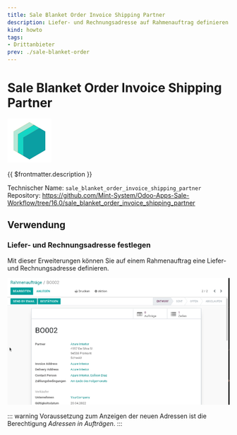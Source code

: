 ```yaml
---
title: Sale Blanket Order Invoice Shipping Partner
description: Liefer- und Rechnungsadresse auf Rahmenauftrag definieren.
kind: howto
tags:
- Drittanbieter
prev: ./sale-blanket-order
---
```

# Sale Blanket Order Invoice Shipping Partner
![icon_oms_box](attachments/icons_odoo_mint_system.png)

{{ $frontmatter.description }}

Technischer Name: `sale_blanket_order_invoice_shipping_partner`\
Repository: <https://github.com/Mint-System/Odoo-Apps-Sale-Workflow/tree/16.0/sale_blanket_order_invoice_shipping_partner>

## Verwendung

### Liefer- und Rechnungsadresse festlegen

Mit dieser Erweiterungen können Sie auf einem Rahmenauftrag eine Liefer- und Rechnungsadresse definieren.

![Sale Blanket Order Invoice Shipping Partner](attachments/Sale%20Blanket%20Order%20Invoice%20Shipping%20Partner.gif)

::: warning
Voraussetzung zum Anzeigen der neuen Adressen ist die Berechtigung *Adressen in Aufträgen*.
:::